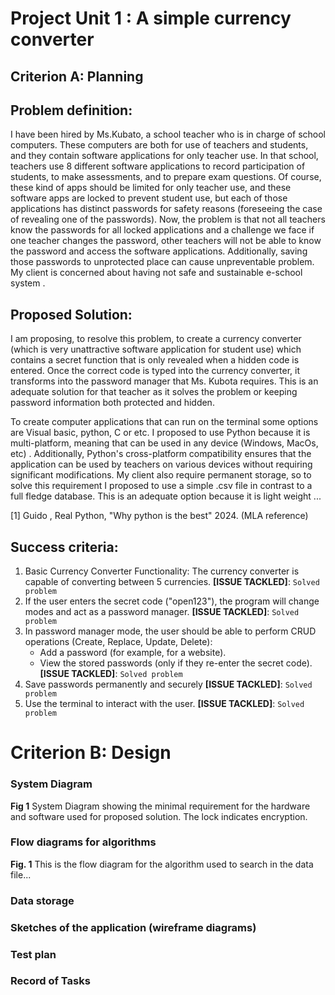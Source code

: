 # Project Unit 1 : A simple currency converter
## Criterion A: Planning

## Problem definition: 
I have been hired by Ms.Kubato, a school teacher who is in charge of school computers. These computers are both for use of teachers and students, and they contain software applications for only teacher use. In that school, teachers use 8 different software applications to record participation of students, to make assessments, and to prepare exam questions. Of course, these kind of apps should be limited for only teacher use, and these software apps are locked to prevent student use, but each of those applications has distinct passwords for safety reasons (foreseeing the case of revealing one of the passwords). Now, the problem is that not all teachers know the passwords for all locked applications and a challenge we face if one teacher changes the password, other teachers will not be able to know the password and access the software applications. Additionally, saving those passwords to unprotected place can cause unpreventable problem. My client is concerned about having not safe and sustainable e-school system .

## Proposed Solution:
I am proposing, to resolve this problem,  to create a currency converter (which is very unattractive software application for student use) which contains a secret function that is only revealed when a hidden code is entered. Once the correct code is typed into the currency converter, it transforms into the password manager that Ms. Kubota requires. This is an  adequate solution for that teacher as it solves the problem or keeping password information both protected and hidden.

To create computer applications that can run on the terminal some options are Visual basic, python, C or etc.
I proposed to use Python because it is multi-platform, meaning that can be used in any device (Windows, MacOs, etc) .
Additionally, Python's cross-platform compatibility ensures that the application can be used by teachers on various devices without requiring significant modifications.
My client also require permanent storage, so to solve this requirement I proposed to use a simple .csv file in contrast to a full fledge database. This is an adequate option because it is light weight ...

[1] Guido , Real Python, "Why python is the best" 2024. (MLA reference)

## Success criteria:
1. Basic Currency Converter Functionality:
    The currency converter is capable of converting between 5 currencies.
   **[ISSUE TACKLED]**: `Solved problem`
1. If the user enters the secret code ("open123"), the program will change modes and act as a password manager.
    **[ISSUE TACKLED]**: `Solved problem`
1. In password manager mode, the user should be able to perform CRUD operations (Create, Replace, Update, Delete):
   * Add a password (for example, for a website).
   * View the stored passwords (only if they re-enter the secret code).
     **[ISSUE TACKLED]**: `Solved problem`
1. Save passwords permanently and securely
    **[ISSUE TACKLED]**: `Solved problem`
1. Use the terminal to interact with the user.
    **[ISSUE TACKLED]**: `Solved problem`

# Criterion B: Design
### System Diagram
**Fig 1** System Diagram showing the minimal requirement for the hardware and software used for
proposed solution. The lock indicates encryption.



### Flow diagrams for algorithms

**Fig. 1** This is the flow diagram for the algorithm used to search in the data file...

### Data storage

### Sketches of the application (wireframe diagrams)

### Test plan

### Record of Tasks
